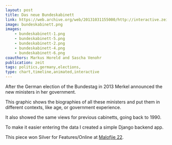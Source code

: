 ```yaml
---
layout: post
title: Das neue Bundeskabinett
link: https://web.archive.org/web/20131031155000/http://interactive.zeit.de/bundeskabinett/#/
image: bundeskabinett.png
images:
    - bundeskabinett-1.png
    - bundeskabinett-5.png
    - bundeskabinett-2.png
    - bundeskabinett-4.png
    - bundeskabinett-6.png
coauthors: Markus Horeld and Sascha Venohr
publication: zeit
tags: politics,germany,elections,
type: chart,timeline,animated,interactive
---
```


After the German election of the Bundestag in 2013 Merkel announced the new ministers in her government.

This graphic shows the biographies of all these ministers and put them in different contexts, like age, or government experience.

It also showed the same views for previous cabinetts, going back to 1990.

To make it easier entering the data I created a simple Django backend app.

This piece won Silver for Features/Online at [Malofjie 22](https://www.malofiejgraphics.com/wp-content/uploads/2014/03/M22-Premios-OK3.pdf).
